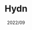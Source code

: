 ---
title: "Hydn"
description: "Jekyll 테마"
date: "2022/09"
layout: "../../layouts/Work.astro"
link: "https://www.cyan4s.com/hydn"
repo: "https://github.com/CYAN4S/hydn"
platform: ["web"]
stack: ["jekyll", "html"]
---